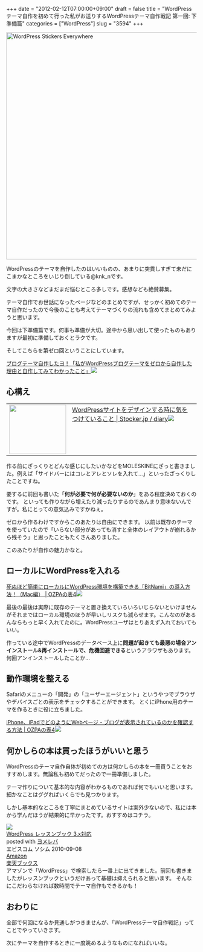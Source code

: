 +++
date = "2012-02-12T07:00:00+09:00"
draft = false
title = "WordPressテーマ自作を初めて行った私がお送りするWordPressテーマ自作戦記 第一回: 下準備篇"
categories = ["WordPress"]
slug = "3594"
+++

<a href="http://www.flickr.com/photos/24192350@N03/3769771267/" title="WordPress Stickers Everywhere by teamstickergiant, on Flickr" target="_blank"><img class="flickr_photo" src="http://farm4.static.flickr.com/3447/3769771267_99b93126c1_z.jpg" alt="WordPress Stickers Everywhere" width="600px"/></a>

WordPressのテーマを自作したのはいいものの、あまりに突貫しすぎて未だにこまかなところをいじり倒している@knk_nです。

文字の大きさなどまだまだ悩むところ多しです。感想なども絶賛募集。

テーマ自作でお世話になったページなどのまとめですが、せっかく初めてのテーマ自作だったので今後のことも考えてテーマづくりの流れも含めてまとめてみようと思います。

今回は下準備篇です。<!--more-->何事も準備が大切。途中から思い出して使ったものもありますが最初に準備しておくとラクです。

そしてこちらを第ゼロ回ということにしています。
<p><a href="http://knk-n.com/2012/02/09/making_myblogtheme/" target="_blank">ブログテーマ自作したヨ！「私がWordPressブログテーマをゼロから自作した理由と自作してみてわかったこと」</a><a href="http://b.hatena.ne.jp/entry/http://knk-n.com/2012/02/09/making_myblogtheme/" target="_blank"><img border="0" src="http://b.hatena.ne.jp/entry/image/large/http://knk-n.com/2012/02/09/making_myblogtheme/" /></a></p>

<h2>心構え</h2>
<table width="100%"><td valign="top" width="150"><a href="http://stocker.jp/diary/wordpress-site-design/" target="_blank"><img border="0" src="http://capture.heartrails.com/150x130/shadow?http://stocker.jp/diary/wordpress-site-design/"  width="150" height="130" /></a></td><td valign="top"><a  href="http://stocker.jp/diary/wordpress-site-design/" target="_blank">WordPressサイトをデザインする時に気をつけていること | Stocker.jp / diary</a><a href="http://b.hatena.ne.jp/entry/http://stocker.jp/diary/wordpress-site-design/" target="_blank"><img border="0" src="http://b.hatena.ne.jp/entry/image/large/http://stocker.jp/diary/wordpress-site-design/" /></a></td></table>
作る前にざっくりとどんな感じにしたいかなどをMOLESKINEにざっと書きました。例えば「サイドバーにはコレとアレとソレを入れて…」といったざっくりしたことですね。

要するに前回も書いた「<strong>何が必要で何が必要ないのか</strong>」をある程度決めておくのです。
といっても作りながら増えたり減ったりするのであんまり意味ないんですが。私にとっての意気込みですかねぇ。

ゼロから作るわけですからこのあたりは自由にできます。
以前は既存のテーマを使っていたので「いらない部分があっても消すと全体のレイアウトが崩れるから残そう」と思ったこともたくさんありました。

このあたりが自作の魅力かなと。

<h2>ローカルにWordPressを入れる</h2>
<p><a href="http://ozpa-h4.com/2011/11/14/bitnami_wordpress_new_theme/" target="_blank">死ぬほど簡単にローカルにWordPress環境を構築できる「BitNami」の導入方法！（Mac編） | OZPAの表4</a><a href="http://b.hatena.ne.jp/entry/http://ozpa-h4.com/2011/11/14/bitnami_wordpress_new_theme/" target="_blank"><img border="0" src="http://b.hatena.ne.jp/entry/image/large/http://ozpa-h4.com/2011/11/14/bitnami_wordpress_new_theme/" /></a></p>
最後の最後は実際に既存のテーマと置き換えていろいろいじらないといけませんがそれまではローカル環境のほうが早いしリスクも減らせます。こんなのがあるんならもっと早く入れてたのに。WordPressユーザはとりあえず入れておいてもいい。

作っている途中でWordPressのデータベース上に<strong>問題が起きても最悪の場合アンインストール&再インストールで、危機回避できる</strong>というアラワザもあります。
何回アンインストールしたことか…


<h2>動作環境を整える</h2>
Safariのメニューの「開発」の「ユーザーエージェント」というやつでブラウザやデバイスごとの表示をチェックすることができます。
とくにiPhone用のテーマを作るときに役に立ちました。

<p><a href="http://ozpa-h4.com/2012/01/18/iphone_ipad_safari_blog_hyouji_kakunin/" target="_blank">iPhone、iPadでどのようにWebページ・ブログが表示されているのかを確認する方法 | OZPAの表4</a><a href="http://b.hatena.ne.jp/entry/http://ozpa-h4.com/2012/01/18/iphone_ipad_safari_blog_hyouji_kakunin/" target="_blank"><img border="0" src="http://b.hatena.ne.jp/entry/image/large/http://ozpa-h4.com/2012/01/18/iphone_ipad_safari_blog_hyouji_kakunin/" /></a></p>


<h2>何かしらの本は買ったほうがいいと思う</h2>
WordPressのテーマ自作自体が初めての方は何かしらの本を一冊買うことをおすすめします。無論私も初めてだったので一冊準備しました。

テーマ作りについて基本的な内容がわかるものであれば何でもいいと思います。細かなことはググればいくらでも見つかります。

しかし基本的なところを丁寧にまとめているサイトは案外少ないので、私には本から学んだほうが結果的に早かったです。おすすめはコチラ。
<div class="booklink-box"><div class="booklink-image"><a href="http://www.amazon.co.jp/exec/obidos/asin/4883377245/knkn-22/" name="booklink" rel="nofollow" target="_blank"><img src="http://ecx.images-amazon.com/images/I/51M0dcqriiL._SL160_.jpg" /></a></div><div class="booklink-info"><div class="booklink-name"><a href="http://www.amazon.co.jp/exec/obidos/asin/4883377245/knkn-22/" rel="nofollow" name="booklink" target="_blank">WordPress レッスンブック 3.x対応</a><div class="booklink-powered-date">posted with <a href="http://yomereba.com" target="_blank">ヨメレバ</a></div></div><div class="booklink-detail" >エビスコム ソシム 2010-09-08    </div><div class="booklink-link2"><div class="shoplinkamazon"><a href="http://www.amazon.co.jp/exec/obidos/asin/4883377245/knkn-22/" rel="nofollow" target="_blank" title="アマゾン" >Amazon</a></div><div class="shoplinkrakuten"><a href="http://pt.afl.rakuten.co.jp/c/0dde77ec.b168ef29/?url=http%3A%2F%2Fbooks.rakuten.co.jp%2Frb%2F6719352%2F" rel="nofollow" target="_blank" title="楽天ブックス" >楽天ブックス</a></div></div></div></div>
アマゾンで「WordPress」で検索したら一番上に出てきました。前回も書きましたがレッスンブックというだけあって基礎は抑えられると思います。
そんなにこだわらなければ数時間でテーマ自作もできるかも！

<h2>おわりに</h2>
全部で何回になるか見通しがつきませんが、「WordPressテーマ自作戦記」ってことでやっていきます。

次にテーマを自作するときに一度眺めるようなものになればいいな。
